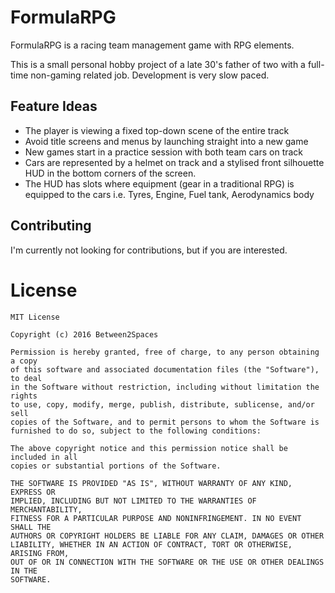 # FormulaRPG

FormulaRPG is a racing team management game with RPG elements.

This is a small personal hobby project of a late 30's father of two with
a full-time non-gaming related job. Development is very slow paced.

## Feature Ideas

* The player is viewing a fixed top-down scene of the entire track
* Avoid title screens and menus by launching straight into a new game
* New games start in a practice session with both team cars on track
* Cars are represented by a helmet on track and a stylised front silhouette
  HUD in the bottom corners of the screen.
* The HUD has slots where equipment (gear in a traditional RPG)
  is equipped to the cars i.e. Tyres, Engine, Fuel tank, Aerodynamics body

## Contributing

I'm currently not looking for contributions, but if you are interested.


# License
```
MIT License

Copyright (c) 2016 Between2Spaces

Permission is hereby granted, free of charge, to any person obtaining a copy
of this software and associated documentation files (the "Software"), to deal
in the Software without restriction, including without limitation the rights
to use, copy, modify, merge, publish, distribute, sublicense, and/or sell
copies of the Software, and to permit persons to whom the Software is
furnished to do so, subject to the following conditions:

The above copyright notice and this permission notice shall be included in all
copies or substantial portions of the Software.

THE SOFTWARE IS PROVIDED "AS IS", WITHOUT WARRANTY OF ANY KIND, EXPRESS OR
IMPLIED, INCLUDING BUT NOT LIMITED TO THE WARRANTIES OF MERCHANTABILITY,
FITNESS FOR A PARTICULAR PURPOSE AND NONINFRINGEMENT. IN NO EVENT SHALL THE
AUTHORS OR COPYRIGHT HOLDERS BE LIABLE FOR ANY CLAIM, DAMAGES OR OTHER
LIABILITY, WHETHER IN AN ACTION OF CONTRACT, TORT OR OTHERWISE, ARISING FROM,
OUT OF OR IN CONNECTION WITH THE SOFTWARE OR THE USE OR OTHER DEALINGS IN THE
SOFTWARE.
```
